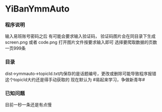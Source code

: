 # YiBanYmmAuto
### 程序说明
输入易班账号密码之后 有可能会要求输入验证码，
验证码图片会在同目录下生成 screen.png 或者 code.png
打开图片文件按要求输入即可
选择要爬取数据的页数 一页999条

### 目录
dist->ymmauto->topicId.txt内保存的是话题编号，更改或删除可能导致程序报错
这个topicId大约还是得手动获取的 现在默认为 #易起来学习，争做新青年# 

### 已知问题
目前一秒一条还是有点慢
